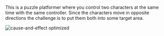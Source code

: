 This is a puzzle platformer where you control two characters at the same time
with the same controller. Since the characters move in opposite directions the
challenge is to put them both into some target area.

![cause-and-effect optimized](https://cloud.githubusercontent.com/assets/663660/26762235/24ae3ab8-493f-11e7-825b-6013b876cdc7.gif)
